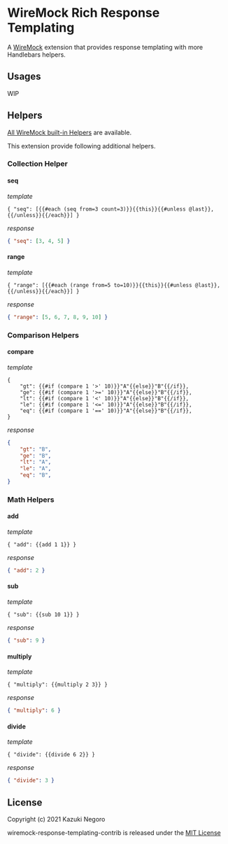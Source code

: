 # WireMock Rich Response Templating

A [WireMock](http://wiremock.org/) extension that provides response templating with more Handlebars helpers.

## Usages

WIP

## Helpers

[All WireMock built-in Helpers](http://wiremock.org/docs/response-templating/#handlebars-helpers) are available.

This extension provide following additional helpers.

### Collection Helper

#### seq

*template*
```
{ "seq": [{{#each (seq from=3 count=3)}}{{this}}{{#unless @last}}, {{/unless}}{{/each}}] }
```
*response*
```json
{ "seq": [3, 4, 5] }
```

#### range

*template*
```
{ "range": [{{#each (range from=5 to=10)}}{{this}}{{#unless @last}}, {{/unless}}{{/each}}] }
```
*response*
```json
{ "range": [5, 6, 7, 8, 9, 10] }
```

### Comparison Helpers

#### compare

*template*
```
{ 
    "gt": {{#if (compare 1 '>' 10)}}"A"{{else}}"B"{{/if}},
    "ge": {{#if (compare 1 '>=' 10)}}"A"{{else}}"B"{{/if}},
    "lt": {{#if (compare 1 '<' 10)}}"A"{{else}}"B"{{/if}},
    "le": {{#if (compare 1 '<=' 10)}}"A"{{else}}"B"{{/if}},
    "eq": {{#if (compare 1 '==' 10)}}"A"{{else}}"B"{{/if}},
}
```
*response*
```json
{
    "gt": "B",
    "ge": "B",
    "lt": "A",
    "le": "A",
    "eq": "B",
}
```

### Math Helpers

#### add

*template*
```
{ "add": {{add 1 1}} }
```
*response*
```json
{ "add": 2 }
```

#### sub

*template*
```
{ "sub": {{sub 10 1}} }
```
*response*
```json
{ "sub": 9 }
```

#### multiply

*template*
```
{ "multiply": {{multiply 2 3}} }
```
*response*
```json
{ "multiply": 6 }
```

#### divide

*template*
```
{ "divide": {{divide 6 2}} }
```
*response*
```json
{ "divide": 3 }
```

## License

Copyright (c) 2021 Kazuki Negoro

wiremock-response-templating-contrib is released under the [MIT License](./LICENSE)
